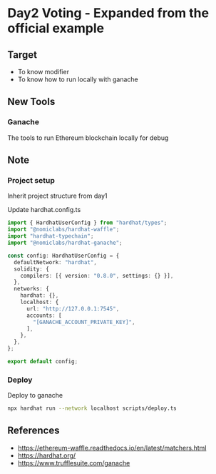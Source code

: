 # Day2 Voting - Expanded from the official example

## Target

- To know modifier
- To know how to run locally with ganache

## New Tools

### Ganache
The tools to run Ethereum blockchain locally for debug


## Note

### Project setup

Inherit project structure from day1

Update hardhat.config.ts
```ts
import { HardhatUserConfig } from "hardhat/types";
import "@nomiclabs/hardhat-waffle";
import "hardhat-typechain";
import "@nomiclabs/hardhat-ganache";

const config: HardhatUserConfig = {
  defaultNetwork: "hardhat",
  solidity: {
    compilers: [{ version: "0.8.0", settings: {} }],
  },
  networks: {
    hardhat: {},
    localhost: {
      url: "http://127.0.0.1:7545",
      accounts: [
        "[GANACHE_ACCOUNT_PRIVATE_KEY]",
      ],
    },
  },
};

export default config;
```

### Deploy

Deploy to ganache

```bash
npx hardhat run --network localhost scripts/deploy.ts
```


## References
- https://ethereum-waffle.readthedocs.io/en/latest/matchers.html
- https://hardhat.org/
- https://www.trufflesuite.com/ganache
